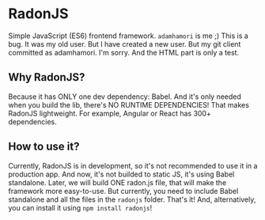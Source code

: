 # RadonJS
Simple JavaScript (ES6) frontend framework.
`adamhamori` is me ;) This is a bug.
It was my old user. But I have created a new user.
But my git client committed as adamhamori. I'm sorry.
And the HTML part is only a test.
## Why RadonJS?
Because it has ONLY one dev dependency: Babel. And it's only needed when you
build the lib, there's NO RUNTIME DEPENDENCIES!
That makes RadonJS lightweight.
For example, Angular or React has 300+ dependencies.
## How to use it?
Currently, RadonJS is in development, so it's not recommended
to use it in a production app. And now, it's not builded to static JS,
it's using Babel standalone. Later, we will build ONE radon.js file,
that will make the framework more easy-to-use.
But currently, you need to include Babel standalone and all the files
in the `radonjs` folder. That's it!
And, alternatively, you can install it using `npm install radonjs`!

